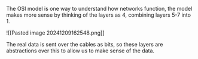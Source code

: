 
The OSI model is one way to understand how networks function, the model makes more sense by thinking of the layers as 4, combining layers 5-7 into 1.

![[Pasted image 20241209162548.png]]

The real data is sent over the cables as bits, so these layers are abstractions over this to allow us to make sense of the data.

